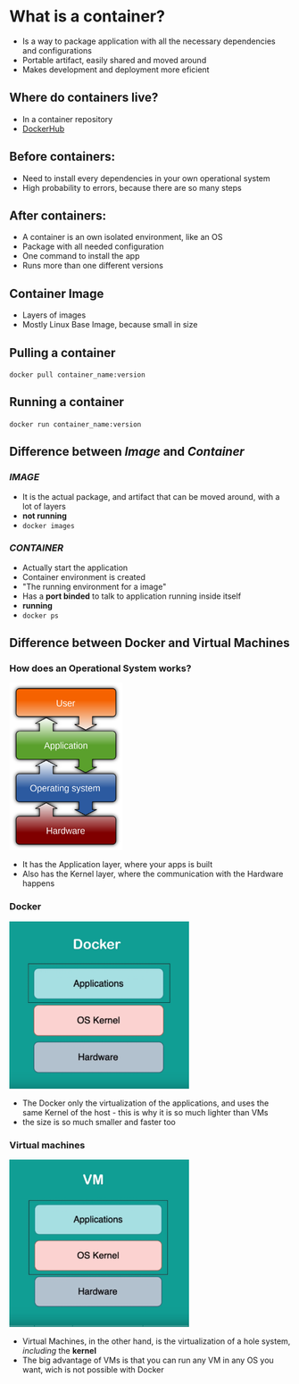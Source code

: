 # What is a container?
- Is a way to package application with all the necessary dependencies and configurations
- Portable artifact, easily shared and moved around
- Makes development and deployment more eficient
## Where do containers live?
- In a container repository
- <a href="https://hub.docker.com" target="_blank">DockerHub</a>
## Before containers:
- Need to install every dependencies in your own operational system
- High probability to errors, because there are so many steps
## After containers:
- A container is an own isolated environment, like an OS
- Package with all needed configuration
- One command to install the app
- Runs more than one different versions
## Container Image
- Layers of images
- Mostly Linux Base Image, because small in size
## Pulling a container
<code>docker pull container_name:version</code>

## Running a container
<code>docker run container_name:version</code>

## Difference between <i>Image</i> and <i>Container</i>
### <i>IMAGE</i>
- It is the actual package, and artifact that can be moved around, with a lot of layers
- <b>not running</b>
- <code>docker images</code>
### <i>CONTAINER</i>
- Actually start the application
- Container environment is created
- "The running environment for a image"
- Has a <b>port binded</b> to talk to application running inside itself
- <b>running</b>
- <code>docker ps</code>

## Difference between Docker and Virtual Machines
### How does an Operational System works?
<img src="./assets/os-diagram.png" style="height: 300px;"/> <br/>
- It has the Application layer, where your apps is built
- Also has the Kernel layer, where the communication with the Hardware happens
  
### Docker
<img src="./assets/docker-diagram.png" style="height: 300px;"/> <br/>
- The Docker only the virtualization of the applications, and uses the same Kernel of the host - this is why it is so much lighter than VMs
- the size is so much smaller and faster too

### Virtual machines
<img src="./assets/vm-diagram.png" style="height: 300px;"/> <br/>
- Virtual Machines, in the other hand, is the virtualization of a hole system, <i>including</i> the <b>kernel</b>
- The big advantage of VMs is that you can run any VM in any OS you want, wich is not possible with Docker
